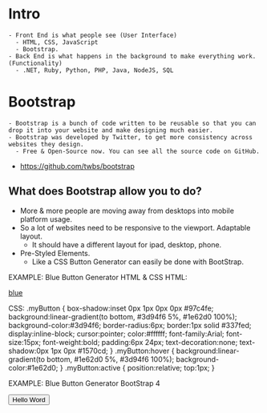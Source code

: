 # Intro
    - Front End is what people see (User Interface)
      - HTML, CSS, JavaScript
      - Bootstrap.
    - Back End is what happens in the background to make everything work. (Functionality)
      - .NET, Ruby, Python, PHP, Java, NodeJS, SQL

# Bootstrap
    - Bootstrap is a bunch of code written to be reusable so that you can drop it into your website and make designing much easier. 
    - Bootstrap was developed by Twitter, to get more consistency across websites they design. 
      - Free & Open-Source now. You can see all the source code on GitHub.
-  https://github.com/twbs/bootstrap

## What does Bootstrap allow you to do?
  - More & more people are moving away from desktops into mobile platform usage.
  - So a lot of websites need to be responsive to the viewport. Adaptable layout.
    - It should have a different layout for ipad, desktop, phone.
  - Pre-Styled Elements.
    - Like a CSS Button Generator can easily be done with BootStrap.

EXAMPLE: Blue Button Generator HTML & CSS
HTML: 
<body>
<a href="#" class="myButton">blue</a>
</body>

CSS: 
.myButton {
	box-shadow:inset 0px 1px 0px 0px #97c4fe;
	background:linear-gradient(to bottom, #3d94f6 5%, #1e62d0 100%);
	background-color:#3d94f6;
	border-radius:6px;
	border:1px solid #337fed;
	display:inline-block;
	cursor:pointer;
	color:#ffffff;
	font-family:Arial;
	font-size:15px;
	font-weight:bold;
	padding:6px 24px;
	text-decoration:none;
	text-shadow:0px 1px 0px #1570cd;
}
.myButton:hover {
	background:linear-gradient(to bottom, #1e62d0 5%, #3d94f6 100%);
	background-color:#1e62d0;
}
.myButton:active {
	position:relative;
	top:1px;
}


EXAMPLE: Blue Button Generator BootStrap 4
<body>
    <button class="btn btn-primary">Hello Word</button>
</body>
